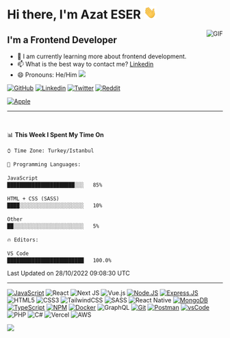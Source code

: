 # Hi there, I'm Azat ESER <img width="30px" height="30px" src="https://github.com/SatYu26/SatYu26/raw/master/Assets/Hi.gif" />

<img align="right" alt="GIF" height="160px" src="https://octodex.github.com/images/daftpunktocat-guy.gif" />

## I'm a Frontend Developer

- 🌱 I am currently learning more about frontend development.
- 📫 What is the best way to contact me? [Linkedin](linkedin.com/in/azat-eser-304a46221)
- 😄 Pronouns: He/Him ![](https://komarev.com/ghpvc/?username=azateser&color=0ca4a5)

[![GitHub](https://img.shields.io/badge/Github-100000?style=for-the-badge&logo=github&logoColor=white)](https://github.com/azateser/)
[![Linkedin](https://img.shields.io/badge/Linkedin-0077B5?style=for-the-badge&logo=linkedin&logoColor=white)](https://www.linkedin.com/in/azateser/)
[![Twitter](https://img.shields.io/badge/Twitter-1DA1F2?style=for-the-badge&logo=twitter&logoColor=white)](https://twitter.com/azatesser)
[![Reddit](https://img.shields.io/badge/Reddit-FF4500?style=for-the-badge&logo=reddit&logoColor=white)](https://www.reddit.com/user/azateser)

[![Apple](https://img.shields.io/badge/Apple-MacBook_Air_2020-999999?style=for-the-badge&logo=apple&logoColor=white)]()


---
<br>

📊 **This Week I Spent My Time On** 

```text
⌚︎ Time Zone: Turkey/Istanbul

💬 Programming Languages: 

JavaScript
██████████████████████░░░   85% 

HTML + CSS (SASS)
████░░░░░░░░░░░░░░░░░░░░░   10% 

Other
██░░░░░░░░░░░░░░░░░░░░░░░   5% 

🔥 Editors: 

VS Code
█████████████████████████   100.0%

```


 Last Updated on 28/10/2022 09:08:30 UTC
<!--END_SECTION:waka-->


---


[![JavaScript](https://img.shields.io/badge/JavaScript-F7DF1E?style=for-the-badge&logo=javascript&logoColor=black)]()
![React](https://img.shields.io/badge/react-%2320232a.svg?style=for-the-badge&logo=react&logoColor=%2361DAFB)
![Next JS](https://img.shields.io/badge/Next-black?style=for-the-badge&logo=next.js&logoColor=white)
![Vue.js](https://img.shields.io/badge/vuejs-%2335495e.svg?style=for-the-badge&logo=vuedotjs&logoColor=%234FC08D)
[![Node.JS](https://img.shields.io/badge/Node.js-43853D?style=for-the-badge&logo=node.js&logoColor=white)]()
[![Express.JS](https://img.shields.io/badge/Express.JS-000000?style=for-the-badge&logo=express&logoColor=white)]()
![HTML5](https://img.shields.io/badge/html5-%23E34F26.svg?style=for-the-badge&logo=html5&logoColor=white)
![CSS3](https://img.shields.io/badge/css3-%231572B6.svg?style=for-the-badge&logo=css3&logoColor=white)
![TailwindCSS](https://img.shields.io/badge/tailwindcss-%2338B2AC.svg?style=for-the-badge&logo=tailwind-css&logoColor=white)
![SASS](https://img.shields.io/badge/SASS-hotpink.svg?style=for-the-badge&logo=SASS&logoColor=white)
![React Native](https://img.shields.io/badge/react_native-%2320232a.svg?style=for-the-badge&logo=react&logoColor=%2361DAFB)
[![MongoDB](https://img.shields.io/badge/MongoDB-4EA94B?style=for-the-badge&logo=mongodb&logoColor=white)]()
[![TypeScript](https://img.shields.io/badge/TypeScript-007ACC?style=for-the-badge&logo=typescript&logoColor=white)]()
[![NPM](https://img.shields.io/badge/NPM-CB3837?style=for-the-badge&logo=npm&logoColor=white)]()
[![Docker](https://img.shields.io/badge/Docker-2CA5E0?style=for-the-badge&logo=docker&logoColor=white)]()
![GraphQL](https://img.shields.io/badge/-GraphQL-E10098?style=for-the-badge&logo=graphql&logoColor=white)
[![Git](https://img.shields.io/badge/Git-F05032?style=for-the-badge&logo=git&logoColor=white)]()
[![Postman](https://img.shields.io/badge/Postman-FF6C37?style=for-the-badge&logo=Postman&logoColor=white)]()
[![vsCode](https://img.shields.io/badge/vsCode-0078D4?style=for-the-badge&logo=visual%20studio%20code&logoColor=white)]()
![PHP](https://img.shields.io/badge/php-%23777BB4.svg?style=for-the-badge&logo=php&logoColor=white)
![C#](https://img.shields.io/badge/c%23-%23239120.svg?style=for-the-badge&logo=c-sharp&logoColor=white)
![Vercel](https://img.shields.io/badge/Vercel-000000?style=for-the-badge&logo=vercel&logoColor=white)
![AWS](https://img.shields.io/badge/AWS-%23FF9900.svg?style=for-the-badge&logo=amazon-aws&logoColor=white)

<img src="https://imgur.com/rilHVxA.png"/> 
